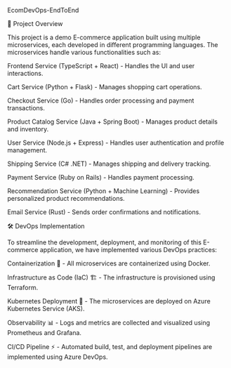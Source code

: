 EcomDevOps-EndToEnd

🛒 Project Overview

This project is a demo E-commerce application built using multiple microservices, each developed in different programming languages. The microservices handle various functionalities such as:

Frontend Service (TypeScript + React) - Handles the UI and user interactions.

Cart Service (Python + Flask) - Manages shopping cart operations.

Checkout Service (Go) - Handles order processing and payment transactions.

Product Catalog Service (Java + Spring Boot) - Manages product details and inventory.

User Service (Node.js + Express) - Handles user authentication and profile management.

Shipping Service (C# .NET) - Manages shipping and delivery tracking.

Payment Service (Ruby on Rails) - Handles payment processing.

Recommendation Service (Python + Machine Learning) - Provides personalized product recommendations.

Email Service (Rust) - Sends order confirmations and notifications.

🛠️ DevOps Implementation

To streamline the development, deployment, and monitoring of this E-commerce application, we have implemented various DevOps practices:

Containerization 🐳 - All microservices are containerized using Docker.

Infrastructure as Code (IaC) 🏗️ - The infrastructure is provisioned using Terraform.

Kubernetes Deployment 🚀 - The microservices are deployed on Azure Kubernetes Service (AKS).

Observability 📊 - Logs and metrics are collected and visualized using Prometheus and Grafana.

CI/CD Pipeline ⚡ - Automated build, test, and deployment pipelines are implemented using Azure DevOps.
